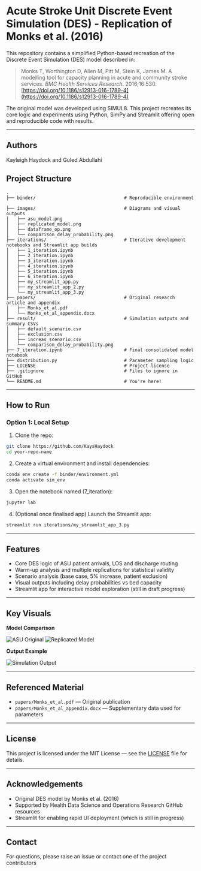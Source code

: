 # Acute Stroke Unit Discrete Event Simulation (DES) - Replication of Monks et al. (2016)

This repository contains a simplified Python-based recreation of the Discrete Event Simulation (DES) model described in:

> Monks T, Worthington D, Allen M, Pitt M, Stein K, James M. A modelling tool for capacity planning in acute and community stroke services. *BMC Health Services Research*. 2016;16:530. [https://doi.org/10.1186/s12913-016-1789-4](https://doi.org/10.1186/s12913-016-1789-4)

The original model was developed using SIMUL8. This project recreates its core logic and experiments using Python, SimPy and Streamlit offering open and reproducible code with results.

---
## Authors
Kayleigh Haydock and Guled Abdullahi


## Project Structure

```
.
├── binder/                                 # Reproducible environment

├── images/                                 # Diagrams and visual outputs
│   ├── asu_model.png
│   ├── replicated_model.png
│   ├── dataframe_op.png
│   └── comparison_delay_probability.png
├── iterations/                             # Iterative development notebooks and Streamlit app builds
│   ├── 1_iteration.ipynb
│   ├── 2_iteration.ipynb
│   ├── 3_iteration.ipynb
│   ├── 4_iteration.ipynb
│   ├── 5_iteration.ipynb
│   ├── 6_iteration.ipynb
│   ├── my_streamlit_app.py
│   ├── my_streamlit_app_2.py
│   └── my_streamlit_app_3.py
├── papers/                                 # Original research article and appendix
│   ├── Monks_et_al.pdf
│   └── Monks_et_al_appendix.docx
├── result/                                 # Simulation outputs and summary CSVs
│   ├── default_scenario.csv
│   ├── exclusion.csv
│   ├── increas_scenario.csv
│   └── comparison_delay_probability.png
├── 7_iteration.ipynb                       # Final consolidated model notebook
├── distribution.py                         # Parameter sampling logic
├── LICENSE                                 # Project license
├── .gitignore                              # Files to ignore in GitHub
└── README.md                               # You're here!
```

---
## How to Run

### Option 1: Local Setup

1. Clone the repo:

```bash
git clone https://github.com/KaysHaydock
cd your-repo-name
```

2. Create a virtual environment and install dependencies:

```bash
conda env create -f binder/environment.yml
conda activate sim_env
```

3. Open the notebook named (7_iteration):

```bash
jupyter lab
```

4. (Optional once finalised app) Launch the Streamlit app:

```bash
streamlit run iterations/my_streamlit_app_3.py
```

---

## Features

- Core DES logic of ASU patient arrivals, LOS and discharge routing
- Warm-up analysis and multiple replications for statistical validity
- Scenario analysis (base case, 5% increase, patient exclusion)
- Visual outputs including delay probabilities vs bed capacity
- Streamlit app for interactive model exploration (still in draft progress)

---

## Key Visuals

**Model Comparison**

![ASU Original](images/asu_model.png)
![Replicated Model](images/replicated_model.png)

**Output Example**

![Simulation Output](images/comparison_delay_probability.png)

---

## Referenced Material

- `papers/Monks_et_al.pdf` — Original publication
- `papers/Monks_et_al_appendix.docx` — Supplementary data used for parameters

---

## License

This project is licensed under the MIT License — see the [LICENSE](./LICENSE) file for details.

---

## Acknowledgements

- Original DES model by Monks et al. (2016)
- Supported by Health Data Science and Operations Research GitHub resources
- Streamlit for enabling rapid UI deployment (which is still in progress)

---
## Contact

For questions, please raise an issue or contact one of the project contributors